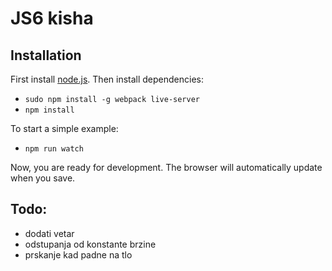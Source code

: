 # JS6 kisha

## <a name="Installation"></a>Installation ##

First install  [node.js](https://nodejs.org). Then install dependencies:
* `sudo npm install -g webpack live-server`
* `npm install`

To start a simple example:
* `npm run watch`

Now, you are ready for development. The browser will automatically update when you save.

## Todo:
* dodati vetar
* odstupanja od konstante brzine
* prskanje kad padne na tlo
